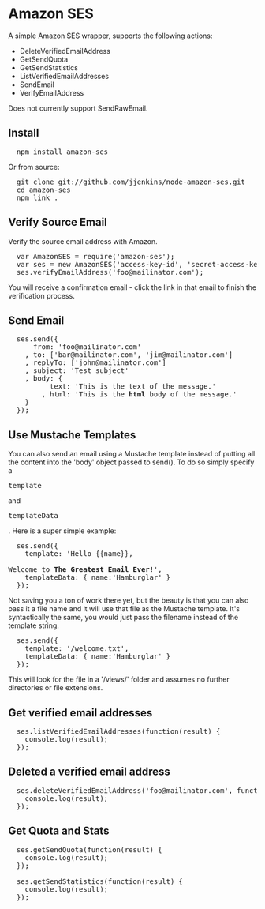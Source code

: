 # Amazon SES

A simple Amazon SES wrapper, supports the following actions:

* DeleteVerifiedEmailAddress
* GetSendQuota
* GetSendStatistics
* ListVerifiedEmailAddresses
* SendEmail
* VerifyEmailAddress

Does not currently support SendRawEmail.

## Install

<pre>
  npm install amazon-ses
</pre>

Or from source:

<pre>
  git clone git://github.com/jjenkins/node-amazon-ses.git
  cd amazon-ses
  npm link .
</pre>

## Verify Source Email

Verify the source email address with Amazon.

<pre>
  var AmazonSES = require('amazon-ses');
  var ses = new AmazonSES('access-key-id', 'secret-access-key');
  ses.verifyEmailAddress('foo@mailinator.com');
</pre>

You will receive a confirmation email - click the link in that email to finish the verification process.

## Send Email

<pre>
  ses.send({
      from: 'foo@mailinator.com'
    , to: ['bar@mailinator.com', 'jim@mailinator.com']
    , replyTo: ['john@mailinator.com']
    , subject: 'Test subject'
    , body: {
          text: 'This is the text of the message.'
        , html: 'This is the <b>html</b> body of the message.'
    }
  });
</pre>

## Use Mustache Templates

You can also send an email using a Mustache template instead of putting all the content into the 'body' object passed to send(). To do so simply specify a <pre>template</pre> and <pre>templateData</pre>. Here is a super simple example:

<pre>
  ses.send({
    template: 'Hello {{name}},<br /><br />Welcome to <strong>The Greatest Email Ever!</strong>',
    templateData: { name:'Hamburglar' }
  });
</pre>

Not saving you a ton of work there yet, but the beauty is that you can also pass it a file name and it will use that file as the Mustache template. It's syntactically the same, you would just pass the filename instead of the template string.

<pre>
  ses.send({
    template: '/welcome.txt',
    templateData: { name:'Hamburglar' }
  });
</pre>

This will look for the file in a '/views/' folder and assumes no further directories or file extensions.

## Get verified email addresses

<pre>
  ses.listVerifiedEmailAddresses(function(result) {
    console.log(result);
  });
</pre>

## Deleted a verified email address

<pre>
  ses.deleteVerifiedEmailAddress('foo@mailinator.com', function(result) {
    console.log(result);
  });
</pre>

## Get Quota and Stats

<pre>
  ses.getSendQuota(function(result) {
    console.log(result);
  });

  ses.getSendStatistics(function(result) {
    console.log(result);
  });
</pre>
